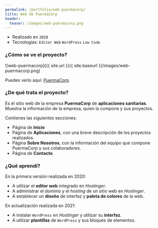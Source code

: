 ```yaml
---
permalink: /portfolio/web-puermacorp/
title: Web de PuermaCorp
header:
  teaser: /images/web-puermacorp.png
---
```


* Realizado en `2020`
* Tecnologías: `Editor Web` `WordPress` `Low Code`


### ¿Cómo se ve el proyecto?

![web-puermacorp]({{ site.url }}{{ site.baseurl }}/images/web-puermacorp.png)

Puedes verlo aquí: [PuermaCorp](puermacorp.es)

### ¿De qué trata el proyecto?

Es el sitio web de la empresa **PuermaCorp** de **aplicaciones sanitarias**. Muestra la información de la empresa, quien la compone y sus proyectos.

Contienes las siguientes secciones:

- Página de **Inicio**
- Página de **Aplicaciones**, con una breve descripción de los proyectos realizados.
- Página **Sobre Nosotros**, con la información del equipo que compone PuermaCorp y sus colaboradores.
- Página de **Contacto**.

### ¿Qué aprendí?

En la primera versión realizada en 2020:

- A utilizar el **editor web** integrado en *Hostinger*.
- A administrar el dominio y el *hosting* de un sitio web en *Hostinger*.
- A establecer un **diseño** de interfaz y **paleta de colores** de la web.

En actualización realizada en 2021:

 - A instalar `WordPress` en *Hostinger* y utilizar su **interfaz**.
 - A utilizar **plantillas** de `WordPress` y sus bloques de elementos.

